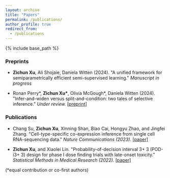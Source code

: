 ```yaml
---
layout: archive
title: "Papers"
permalink: /publications/
author_profile: true
redirect_from:
  - /publications
---
```


{% include base_path %}

### Preprints
- <b>Zichun Xu</b>, Ali Shojaie, Daniela Witten (2024). "A unified framework for semiparametrically efficient semi-supervised learning." <i> Manuscript in progress </i>

- Ronan Perry\*, <b>Zichun Xu\*</b>, Olivia McGough\*, Daniela Witten (2024). "Infer-and-widen versus split-and-condition: two tales of selective inference." <i>Under review.</i> <a href = "https://arxiv.org/abs/2408.06323">[preprint]</a>

### Publications
- Chang Su, <b>Zichun Xu</b>, Xinning Shan, Biao Cai, Hongyu Zhao, and Jingfei Zhang. "Cell-type-specific co-expression inference from single cell RNA-sequencing data." <i>Nature Communications (2023).</i> <a href = "https://www.nature.com/articles/s41467-023-40503-7">[paper]</a>

- <b>Zichun Xu</b>, and Xiaolei Lin. "Probability-of-decision interval 3+ 3 (POD-i3+ 3) design for phase I dose finding trials with late-onset toxicity." <i>Statistical Methods in Medical Research (2022).</i> <a href = "https://journals.sagepub.com/doi/10.1177/09622802211052746">[paper]</a>

(*equal contribution or co-first authors)
